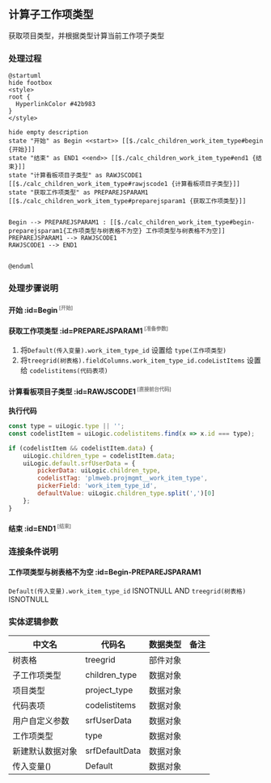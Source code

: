 ## 计算子工作项类型 <!-- {docsify-ignore-all} -->

   获取项目类型，并根据类型计算当前工作项子类型

### 处理过程

```plantuml
@startuml
hide footbox
<style>
root {
  HyperlinkColor #42b983
}
</style>

hide empty description
state "开始" as Begin <<start>> [[$./calc_children_work_item_type#begin {开始}]]
state "结束" as END1 <<end>> [[$./calc_children_work_item_type#end1 {结束}]]
state "计算看板项目子类型" as RAWJSCODE1  [[$./calc_children_work_item_type#rawjscode1 {计算看板项目子类型}]]
state "获取工作项类型" as PREPAREJSPARAM1  [[$./calc_children_work_item_type#preparejsparam1 {获取工作项类型}]]


Begin --> PREPAREJSPARAM1 : [[$./calc_children_work_item_type#begin-preparejsparam1{工作项类型与树表格不为空} 工作项类型与树表格不为空]]
PREPAREJSPARAM1 --> RAWJSCODE1
RAWJSCODE1 --> END1


@enduml
```


### 处理步骤说明

#### 开始 :id=Begin<sup class="footnote-symbol"> <font color=gray size=1>[开始]</font></sup>




#### 获取工作项类型 :id=PREPAREJSPARAM1<sup class="footnote-symbol"> <font color=gray size=1>[准备参数]</font></sup>



1. 将`Default(传入变量).work_item_type_id` 设置给  `type(工作项类型)`
2. 将`treegrid(树表格).fieldColumns.work_item_type_id.codeListItems` 设置给  `codelistitems(代码表项)`

#### 计算看板项目子类型 :id=RAWJSCODE1<sup class="footnote-symbol"> <font color=gray size=1>[直接前台代码]</font></sup>



<p class="panel-title"><b>执行代码</b></p>

```javascript
const type = uiLogic.type || '';
const codelistItem = uiLogic.codelistitems.find(x => x.id === type);

if (codelistItem && codelistItem.data) {
    uiLogic.children_type = codelistItem.data;
    uiLogic.default.srfUserData = {
        pickerData: uiLogic.children_type,
        codelistTag: 'plmweb.projmgmt__work_item_type',
        pickerField: 'work_item_type_id',
        defaultValue: uiLogic.children_type.split(',')[0]
    };
}

```

#### 结束 :id=END1<sup class="footnote-symbol"> <font color=gray size=1>[结束]</font></sup>




### 连接条件说明
#### 工作项类型与树表格不为空 :id=Begin-PREPAREJSPARAM1

```Default(传入变量).work_item_type_id``` ISNOTNULL AND ```treegrid(树表格)``` ISNOTNULL


### 实体逻辑参数

|    中文名   |    代码名    |  数据类型      |备注 |
| --------| --------| --------  | --------   |
|树表格|treegrid|部件对象||
|子工作项类型|children_type|数据对象||
|项目类型|project_type|数据对象||
|代码表项|codelistitems|数据对象||
|用户自定义参数|srfUserData|数据对象||
|工作项类型|type|数据对象||
|新建默认数据对象|srfDefaultData|数据对象||
|传入变量(<i class="fa fa-check"/></i>)|Default|数据对象||
